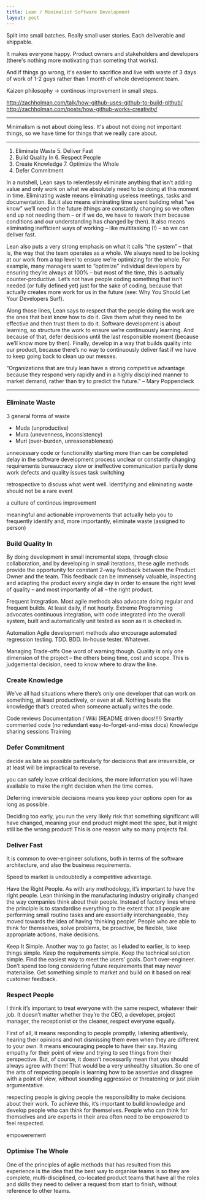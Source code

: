 ```yaml
---
title: Lean / Minimalist Software Development
layout: post
---
```


Split into small batches. Really small user stories. Each deliverable and shippable.

It makes everyone happy. Product owners and stakeholders and developers (there's nothing more
motivating than someting that works).

And if things go wrong, it's easier to sacrifice and live with waste of 3 days of work of 1-2 guys rather than 1 month of whole development team.

Kaizen philosophy -> continous improvement in small steps.

http://zachholman.com/talk/how-github-uses-github-to-build-github/
http://zachholman.com/posts/how-github-works-creativity/

---

Minimalism is not about doing less. It's about not doing not important things, so we have time
for things that we really care about.

---

1. Eliminate Waste  5. Deliver Fast
2. Build Quality In 6. Respect People
3. Create Knowledge 7. Optimize the Whole
4. Defer Commitment

In a nutshell, Lean says to relentlessly eliminate anything that isn’t adding value and only work on what we absolutely need to be doing at this moment in time. Eliminating waste means eliminating useless meetings, tasks and documentation. But it also means eliminating time spent building what “we know” we’ll need in the future (things are constantly changing so we often end up not needing them – or if we do, we have to rework them because conditions and our understanding has changed by then). It also means eliminating inefficient ways of working – like multitasking (!) – so we can deliver fast.

Lean also puts a very strong emphasis on what it calls “the system” – that is, the way that the team operates as a whole. We always need to be looking at our work from a top level to ensure we’re optimizing for the whole. For example, many managers want to “optimize” individual developers by ensuring they’re always at 100% – but most of the time, this is actually counter-productive. Let’s not have people coding something that isn’t needed (or fully defined yet) just for the sake of coding, because that actually creates more work for us in the future (see: Why You Should Let Your Developers Surf).

Along those lines, Lean says to respect that the people doing the work are the ones that best know how to do it. Give them what they need to be effective and then trust them to do it. Software development is about learning, so structure the work to ensure we’re continuously learning. And because of that, defer decisions until the last responsible moment (because we’ll know more by then). Finally, develop in a way that builds quality into our product, because there’s no way to continuously deliver fast if we have to keep going back to clean up our messes.

“Organizations that are truly lean have a strong competitive advantage because they respond very rapidly and in a highly disciplined manner to market demand, rather than try to predict the future.” – Mary Poppendieck

---

### Eliminate Waste

3 general forms of waste

* Muda (unproductive)
* Mura (unevenness, inconsistency)
* Muri (over-burden, unreasonableness)

unnecessary code or functionality
starting more than can be completed
delay in the software development process
unclear or constantly changing requirements
bureaucracy
slow or ineffective communication
partially done work
defects and quality issues
task switching

retrospective to discuss what went well. Identifying and eliminating waste should not be a rare event

a culture of continous improvement

meaningful and actionable improvements that actually help you to frequently identify and, more importantly, eliminate waste (assigned to person)

### Build Quality In

By doing development in small incremental steps, through close collaboration, and by developing in small iterations, these agile methods provide the opportunity for constant 2-way feedback between the Product Owner and the team. This feedback can be immensely valuable, inspecting and adapting the product every single day in order to ensure the right level of quality – and most importantly of all – the right product.

Frequent Integration. Most agile methods also advocate doing regular and frequent builds. At least daily, if not hourly. Extreme Programming advocates continuous integration, with code integrated into the overall system, built and automatically unit tested as soon as it is checked in.

Automation Agile development methods also encourage automated regression testing.
TDD. BDD. In-house tester. Whatever.

Managing Trade-offs
One word of warning though. Quality is only one dimension of the project – the others being time, cost and scope.
This is judgemental decision, need to know where to draw the line.

### Create Knowledge

We’ve all had situations where there’s only one developer that can work on something, at least productively, or even at all. Nothing beats the knowledge that’s created when someone actually writes the code.

Code reviews
Documentation / Wiki (README driven docs!!!!)
Smartly commented code (no redundant easy-to-forget-and-miss docs)
Knowledge sharing sessions
Training

### Defer Commitment

decide as late as possible
particularly for decisions that are irreversible, or at least will be impractical to reverse.

you can safely leave critical decisions, the more information you will have available to make the right decision when the time comes.

Deferring irreversible decisions means you keep your options open for as long as possible.

Deciding too early, you run the very likely risk that something significant will have changed, meaning your end product might meet the spec, but it might still be the wrong product! This is one reason why so many projects fail.

### Deliver Fast

It is common to over-engineer solutions, both in terms of the software architecture, and also the business requirements.

Speed to market is undoubtedly a competitive advantage.

Have the Right People.  As with any methodology, it’s important to have the right people.  Lean thinking in the manufacturing industry originally changed the way companies think about their people.  Instead of factory lines where the principle is to standardise everything to the extent that all people are performing small routine tasks and are essentially interchangeable, they moved towards the idea of having ‘thinking people’.  People who are able to think for themselves, solve problems, be proactive, be flexible, take appropriate actions, make decisions.

Keep It Simple.  Another way to go faster, as I eluded to earlier, is to keep things simple.  Keep the requirements simple.  Keep the technical solution simple.  Find the easiest way to meet the users’ goals.  Don’t over-engineer.  Don’t spend too long considering future requirements that may never materialise.  Get something simple to market and build on it based on real customer feedback.

### Respect People

I think it’s important to treat everyone with the same respect, whatever their job.  It doesn’t matter whether they’re the CEO, a developer, project manager, the receptionist or the cleaner, respect everyone equally.

First of all, it means responding to people promptly, listening attentively, hearing their opinions and not dismissing them even when they are different to your own.  It means encouraging people to have their say.  Having empathy for their point of view and trying to see things from their perspective. But, of course, it doesn’t necessarily mean that you should always agree with them!  That would be a very unhealthy situation.  So one of the arts of respecting people is learning how to be assertive and disagree with a point of view, without sounding aggressive or threatening or just plain argumentative.

respecting people is giving people the responsibility to make decisions about their work.  To achieve this, it’s important to build knowledge and develop people who can think for themselves.  People who can think for themselves and  are experts in their area often need to be empowered to feel respected.

empowerement

### Optimise The Whole

One of the principles of agile methods that has resulted from this experience is the idea that the best way to organise teams is so they are complete, multi-disciplined, co-located product teams that have all the roles and skills they need to deliver a request from start to finish, without reference to other teams.

